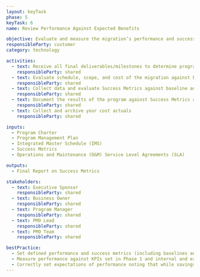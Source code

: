 ```yaml
---
layout: keyTask
phase: 5
keyTask: 6
name: Review Performance Against Expected Benefits

objective: Evaluate and measure the migration’s performance and success to determine if objectives were achieved.
responsibleParty: customer
category: technology

activities:
  - text: Receive all final deliverables/milestones to determine program completion (S)
    responsibleParty: shared
  - text: Evaluate schedule, scope, and cost of the migration against baseline metrics
    responsibleParty: shared
  - text: Collect data and evaluate Success Metrics against baseline and targets
    responsibleParty: shared
  - text: Document the results of the program against Success Metrics and present results to USSM, provider and shared executives
    responsibleParty: shared
  - text: Collect and archive your cost actuals
    responsibleParty: shared

inputs:
  - Program Charter
  - Program Management Plan
  - Integrated Master Schedule (IMS)
  - Success Metrics
  - Operations and Maintenance (O&M) Service Level Agreements (SLA)

outputs:
  - Final Report on Success Metrics

stakeholders:
  - text: Executive Sponsor
    responsibleParty: shared
  - text: Business Owner
    responsibleParty: shared
  - text: Program Manager
    responsibleParty: shared
  - text: PMO Lead
    responsibleParty: shared
  - text: PMO Team
    responsibleParty: shared

bestPractice:
  - Set defined performance and success metrics (including baselines and targets) at the beginning of the program to be able to measure and communicate the benefits intended and ultimately achieved
  - Measure performance against KPIs set in Phase 1 and internal and external standards, including benchmarks.gsa.gov
  - Correctly set expectations of performance noting that while savings often are realized from shared support arrangements, the efficiencies do not appear immediately and in the short-run may appear to be more costly during the stabilization period
---
```

